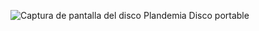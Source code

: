![Captura de pantalla del disco Plandemia Disco portable](https://github.com/user-attachments/assets/f28b8f68-9771-4e9b-86a3-42037adaf876)
